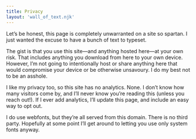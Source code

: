 ```yaml
---
title: Privacy
layout: 'wall_of_text.njk'
---
```


Let’s be honest, this page is completely unwarranted on a site so spartan. I just wanted the excuse to have a bunch of text to typeset.

The gist is that you use this site—and anything hosted here—at your own risk. That includes anything you download from here to your own device. However, I’m not going to intentionally host or share anything here that would compromise your device or be otherwise unsavoury. I do my best not to be an asshole.

I like my privacy too, so this site has no analytics. None. I don’t know how many visitors come by, and I’ll never know you’re reading this (unless you reach out!). If I ever add analytics, I’ll update this page, and include an easy way to opt out.

I do use webfonts, but they’re all served from this domain. There is no third party. Hopefully at some point I’ll get around to letting you use only system fonts anyway.
